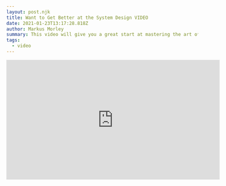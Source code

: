 ```yaml
---
layout: post.njk
title: Want to Get Better at the System Design VIDEO
date: 2021-01-23T13:17:28.818Z
author: Markus Morley
summary: This video will give you a great start at mastering the art of system design.
tags:
  - video
---
```

<iframe width="560" height="315" src="https://www.youtube-nocookie.com/embed/XxB1BCuvu9A" frameborder="0" allow="accelerometer; autoplay; clipboard-write; encrypted-media; gyroscope; picture-in-picture" allowfullscreen></iframe>